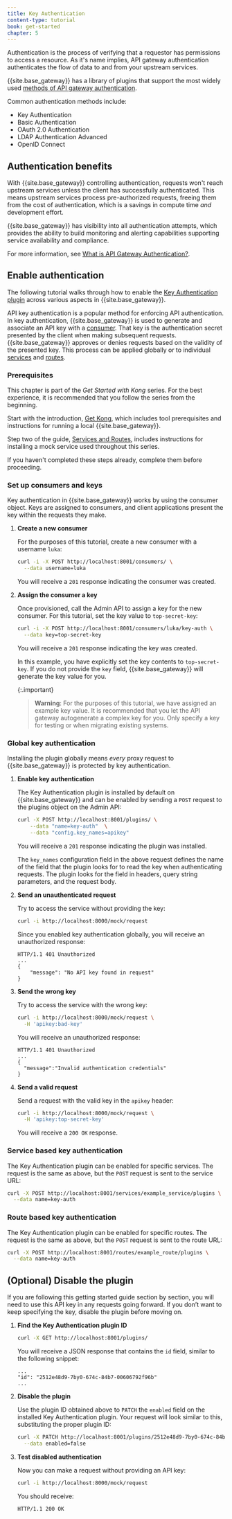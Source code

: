 ```yaml
---
title: Key Authentication
content-type: tutorial
book: get-started
chapter: 5
---
```


Authentication is the process of verifying that a requestor has permissions to access a resource. 
As it's name implies, API gateway authentication authenticates the flow of data to and from your upstream services. 

{{site.base_gateway}} has a library of plugins that support 
the most widely used [methods of API gateway authentication](/hub/#authentication). 

Common authentication methods include:
* Key Authentication
* Basic Authentication
* OAuth 2.0 Authentication
* LDAP Authentication Advanced
* OpenID Connect

## Authentication benefits

With {{site.base_gateway}} controlling authentication, requests won't reach upstream services unless the client has successfully
authenticated. This means upstream services process pre-authorized requests, freeing them from the 
cost of authentication, which is a savings in compute time *and* development effort.

{{site.base_gateway}} has visibility into all authentication attempts, which provides the ability to build 
monitoring and alerting capabilities supporting service availability and compliance. 

For more information, see [What is API Gateway Authentication?](https://konghq.com/learning-center/api-gateway/api-gateway-authentication).

## Enable authentication

The following tutorial walks through how to enable the [Key Authentication plugin](/hub/kong-inc/key-auth/) across
various aspects in {{site.base_gateway}}.

API key authentication is a popular method for enforcing API authentication. In key authentication, 
{{site.base_gateway}} is used to generate and associate an API key with a [consumer](/gateway/latest/admin-api/#consumer-object). 
That key is the authentication secret presented by the client when making subsequent requests. {{site.base_gateway}} approves or 
denies requests based on the validity of the presented key. This process can be applied globally or to individual 
[services](/gateway/latest/key-concepts/services/) and [routes](/gateway/latest/key-concepts/routes/).

### Prerequisites

This chapter is part of the *Get Started with Kong* series. For the best experience, it is recommended that you follow the
series from the beginning. 

Start with the introduction, [Get Kong](/gateway/latest/get-started/get-kong), which includes
tool prerequisites and instructions for running a local {{site.base_gateway}}.

Step two of the guide, [Services and Routes](/gateway/latest/get-started/services-and-routes),
includes instructions for installing a mock service used throughout this series. 

If you haven't completed these steps already, complete them before proceeding.

### Set up consumers and keys 

Key authentication in {{site.base_gateway}} works by using the consumer object. Keys are assigned to 
consumers, and client applications present the key within the requests they make.

1. **Create a new consumer**

   For the purposes of this tutorial, create a new consumer with a username `luka`:

   ```sh
   curl -i -X POST http://localhost:8001/consumers/ \
     --data username=luka
   ```

   You will receive a `201` response indicating the consumer was created.

1. **Assign the consumer a key**

   Once provisioned, call the Admin API to assign a key for the new consumer.
   For this tutorial, set the key value to `top-secret-key`:

   ```sh
   curl -i -X POST http://localhost:8001/consumers/luka/key-auth \
     --data key=top-secret-key
   ```

   You will receive a `201` response indicating the key was created.

   In this example, you have explicitly set the key contents to `top-secret-key`.
   If you do not provide the `key` field, {{site.base_gateway}} will generate the key value for you.

   {:.important}
   > **Warning**: For the purposes of this tutorial, we have assigned an example key value. It is recommended that you let the 
   API gateway autogenerate a complex key for you. Only specify a key for testing or when migrating existing systems.
   

### Global key authentication 

Installing the plugin globally means *every* proxy request to {{site.base_gateway}} is protected by key authentication.

1. **Enable key authentication**

   The Key Authentication plugin is installed by default on {{site.base_gateway}} and can be enabled
   by sending a `POST` request to the plugins object on the Admin API:

   ```sh
   curl -X POST http://localhost:8001/plugins/ \
       --data "name=key-auth"  \
       --data "config.key_names=apikey"
   ```

   You will receive a `201` response indicating the plugin was installed.

   The `key_names` configuration field in the above request defines the name of the field that the
   plugin looks for to read the key when authenticating requests. The plugin looks for the field in headers,
   query string parameters, and the request body.
  
1. **Send an unauthenticated request** 

   Try to access the service without providing the key:
   
   ```sh
   curl -i http://localhost:8000/mock/request
   ```
   
   Since you enabled key authentication globally, you will receive an unauthorized response:
   
   ```text
   HTTP/1.1 401 Unauthorized
   ...
   {
       "message": "No API key found in request"
   }
   ```

1. **Send the wrong key**

   Try to access the service with the wrong key:
   
   ```sh
   curl -i http://localhost:8000/mock/request \
     -H 'apikey:bad-key'
   ```
  
   You will receive an unauthorized response:
 
   ```text
   HTTP/1.1 401 Unauthorized
   ...
   {
     "message":"Invalid authentication credentials"
   }
   ```

1. **Send a valid request**

   Send a request with the valid key in the `apikey` header:

   ```sh
   curl -i http://localhost:8000/mock/request \
     -H 'apikey:top-secret-key'
   ```

   You will receive a `200 OK` response.
   
### Service based key authentication

The Key Authentication plugin can be enabled for specific services. The request is the same as above, but the `POST` request is sent 
to the service URL:

   ```sh
   curl -X POST http://localhost:8001/services/example_service/plugins \
     --data name=key-auth
   ```
### Route based key authentication

The Key Authentication plugin can be enabled for specific routes. The request is the same as above, but the `POST` request is sent to the route URL:

   ```sh
   curl -X POST http://localhost:8001/routes/example_route/plugins \
     --data name=key-auth
   ```

## (Optional) Disable the plugin

If you are following this getting started guide section by section, you will need to use this API key 
in any requests going forward. If you don’t want to keep specifying the key, disable the plugin before moving on.


1. **Find the Key Authentication plugin ID**

   ```sh
   curl -X GET http://localhost:8001/plugins/
   ```
   
   You will receive a JSON response that contains the `id` field, similar to the following snippet:
   
   ```text
   ...
   "id": "2512e48d9-7by0-674c-84b7-00606792f96b"
   ...
   ```

1. **Disable the plugin**

   Use the plugin ID obtained above to `PATCH` the `enabled` field on the 
   installed Key Authentication plugin. Your request will look similar to this, 
   substituting the proper plugin ID:

   ```sh
   curl -X PATCH http://localhost:8001/plugins/2512e48d9-7by0-674c-84b7-00606792f96b \
     --data enabled=false
   ```

1. **Test disabled authentication**

   Now you can make a request without providing an API key:

   ```sh
   curl -i http://localhost:8000/mock/request
   ```

   You should receive:

   ```text
   HTTP/1.1 200 OK
   ```

